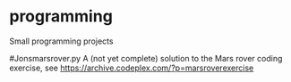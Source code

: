 # programming
Small programming projects

#Jonsmarsrover.py
A (not yet complete) solution to the Mars rover coding exercise, see https://archive.codeplex.com/?p=marsroverexercise
